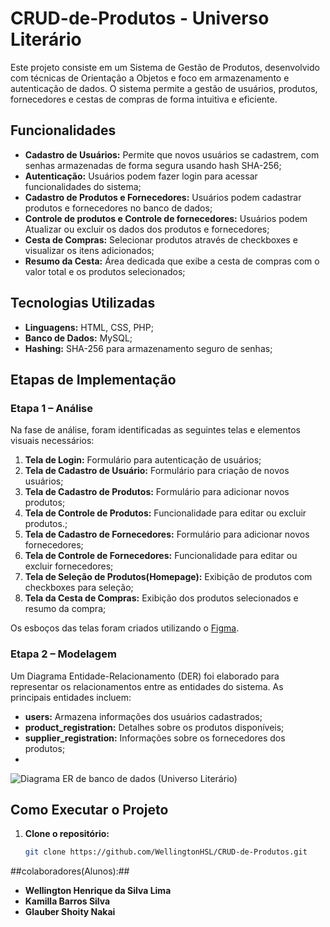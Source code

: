 # CRUD-de-Produtos - Universo Literário

Este projeto consiste em um Sistema de Gestão de Produtos, desenvolvido com técnicas de Orientação a Objetos e foco em armazenamento e autenticação de dados. O sistema permite a gestão de usuários, produtos, fornecedores e cestas de compras de forma intuitiva e eficiente.

## Funcionalidades

- **Cadastro de Usuários:** Permite que novos usuários se cadastrem, com senhas armazenadas de forma segura usando hash SHA-256;
- **Autenticação:** Usuários podem fazer login para acessar funcionalidades do sistema;
- **Cadastro de Produtos e Fornecedores:** Usuários podem cadastrar produtos e fornecedores no banco de dados;
- **Controle de produtos e Controle de fornecedores:** Usuários podem Atualizar ou excluir os dados dos produtos e fornecedores;
- **Cesta de Compras:** Selecionar produtos através de checkboxes e visualizar os itens adicionados;
- **Resumo da Cesta:** Área dedicada que exibe a cesta de compras com o valor total e os produtos selecionados;

## Tecnologias Utilizadas

- **Linguagens:** HTML, CSS, PHP;
- **Banco de Dados:** MySQL;
- **Hashing:** SHA-256 para armazenamento seguro de senhas;

## Etapas de Implementação

### Etapa 1 – Análise

Na fase de análise, foram identificadas as seguintes telas e elementos visuais necessários:

1. **Tela de Login:** Formulário para autenticação de usuários;
2. **Tela de Cadastro de Usuário:** Formulário para criação de novos usuários;
3. **Tela de Cadastro de Produtos:** Formulário para adicionar novos produtos;
4. **Tela de Controle de Produtos:** Funcionalidade para editar ou excluir produtos.;
5. **Tela de Cadastro de Fornecedores:** Formulário para adicionar novos fornecedores;
6. **Tela de Controle de Fornecedores:** Funcionalidade para editar ou excluir fornecedores;
7. **Tela de Seleção de Produtos(Homepage):** Exibição de produtos com checkboxes para seleção;
8. **Tela da Cesta de Compras:** Exibição dos produtos selecionados e resumo da compra;

Os esboços das telas foram criados utilizando o [Figma](https://www.figma.com/design/35KO2MhvmSlqYeOHa1pV0s/Biblioteca?node-id=15-26&t=6rTS10C5cUAhp2hT-1).

### Etapa 2 – Modelagem

Um Diagrama Entidade-Relacionamento (DER) foi elaborado para representar os relacionamentos entre as entidades do sistema. As principais entidades incluem:

- **users:** Armazena informações dos usuários cadastrados;
- **product_registration:** Detalhes sobre os produtos disponíveis;
- **supplier_registration:** Informações sobre os fornecedores dos produtos;
- 
![Diagrama ER de banco de dados (Universo Literário)](https://github.com/user-attachments/assets/f5d97d41-30c6-4514-9a6c-73294e451fe4)

## Como Executar o Projeto

1. **Clone o repositório:**
   ```bash
   git clone https://github.com/WellingtonHSL/CRUD-de-Produtos.git


##colaboradores(Alunos):##
- **Wellington Henrique da Silva Lima**
- **Kamilla Barros Silva**
- **Glauber Shoity Nakai**
   
